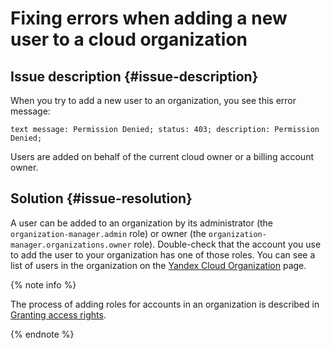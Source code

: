 # Fixing errors when adding a new user to a cloud organization

## Issue description {#issue-description}

When you try to add a new user to an organization, you see this error message:

```
text message: Permission Denied; status: 403; description: Permission Denied;
```

Users are added on behalf of the current cloud owner or a billing account owner.

## Solution {#issue-resolution}

A user can be added to an organization by its administrator (the `organization-manager.admin` role) or owner (the `organization-manager.organizations.owner` role). Double-check that the account you use to add the user to your organization has one of those roles.
You can see a list of users in the organization on the [Yandex Cloud Organization](https://org.cloud.yandex.ru/users) page.

{% note info %}

The process of adding roles for accounts in an organization is described in [Granting access rights](../../../organization/roles.md#admin).

{% endnote %}